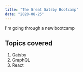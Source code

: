 ```yaml
---
title: "The Great Gatsby Bootcamp"
date: "2020-08-25"
---
```


I'm going through a new bootcamp

## Topics covered

1. Gatsby
2. GraphQL
3. React
